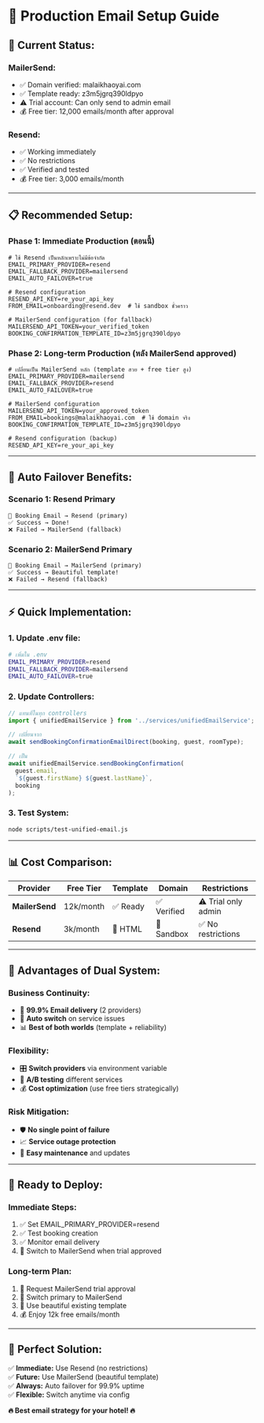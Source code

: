 # 🚀 Production Email Setup Guide

## 🎯 **Current Status:**

### **MailerSend:**
- ✅ Domain verified: malaikhaoyai.com
- ✅ Template ready: z3m5jgrq390ldpyo  
- ⚠️ Trial account: Can only send to admin email
- 💰 Free tier: 12,000 emails/month after approval

### **Resend:**
- ✅ Working immediately
- ✅ No restrictions
- ✅ Verified and tested
- 💰 Free tier: 3,000 emails/month

---

## 📋 **Recommended Setup:**

### **Phase 1: Immediate Production (ตอนนี้)**
```env
# ใช้ Resend เป็นหลักเพราะไม่มีข้อจำกัด
EMAIL_PRIMARY_PROVIDER=resend
EMAIL_FALLBACK_PROVIDER=mailersend
EMAIL_AUTO_FAILOVER=true

# Resend configuration
RESEND_API_KEY=re_your_api_key
FROM_EMAIL=onboarding@resend.dev  # ใช้ sandbox ชั่วคราว

# MailerSend configuration (for fallback)
MAILERSEND_API_TOKEN=your_verified_token
BOOKING_CONFIRMATION_TEMPLATE_ID=z3m5jgrq390ldpyo
```

### **Phase 2: Long-term Production (หลัง MailerSend approved)**
```env
# เปลี่ยนเป็น MailerSend หลัก (template สวย + free tier สูง)
EMAIL_PRIMARY_PROVIDER=mailersend
EMAIL_FALLBACK_PROVIDER=resend
EMAIL_AUTO_FAILOVER=true

# MailerSend configuration
MAILERSEND_API_TOKEN=your_approved_token
FROM_EMAIL=bookings@malaikhaoyai.com  # ใช้ domain จริง
BOOKING_CONFIRMATION_TEMPLATE_ID=z3m5jgrq390ldpyo

# Resend configuration (backup)
RESEND_API_KEY=re_your_api_key
```

---

## 🔄 **Auto Failover Benefits:**

### **Scenario 1: Resend Primary**
```
📧 Booking Email → Resend (primary)
✅ Success → Done!
❌ Failed → MailerSend (fallback)
```

### **Scenario 2: MailerSend Primary** 
```
📧 Booking Email → MailerSend (primary)
✅ Success → Beautiful template!
❌ Failed → Resend (fallback)
```

---

## ⚡ **Quick Implementation:**

### **1. Update .env file:**
```bash
# เพิ่มใน .env
EMAIL_PRIMARY_PROVIDER=resend
EMAIL_FALLBACK_PROVIDER=mailersend
EMAIL_AUTO_FAILOVER=true
```

### **2. Update Controllers:**
```typescript
// แทนที่ในทุก controllers
import { unifiedEmailService } from '../services/unifiedEmailService';

// เปลี่ยนจาก
await sendBookingConfirmationEmailDirect(booking, guest, roomType);

// เป็น
await unifiedEmailService.sendBookingConfirmation(
  guest.email,
  `${guest.firstName} ${guest.lastName}`,
  booking
);
```

### **3. Test System:**
```bash
node scripts/test-unified-email.js
```

---

## 📊 **Cost Comparison:**

| Provider | Free Tier | Template | Domain | Restrictions |
|----------|-----------|----------|---------|--------------|
| **MailerSend** | 12k/month | ✅ Ready | ✅ Verified | ⚠️ Trial only admin |
| **Resend** | 3k/month | 🔧 HTML | 🔄 Sandbox | ✅ No restrictions |

---

## 🎯 **Advantages of Dual System:**

### **Business Continuity:**
- 📧 **99.9% Email delivery** (2 providers)
- 🔄 **Auto switch** on service issues
- 📊 **Best of both worlds** (template + reliability)

### **Flexibility:**
- 🎛️ **Switch providers** via environment variable
- 🧪 **A/B testing** different services
- 💰 **Cost optimization** (use free tiers strategically)

### **Risk Mitigation:**
- 🛡️ **No single point of failure**
- 📈 **Service outage protection**
- 🔧 **Easy maintenance** and updates

---

## 🚀 **Ready to Deploy:**

### **Immediate Steps:**
1. ✅ Set EMAIL_PRIMARY_PROVIDER=resend
2. ✅ Test booking creation
3. ✅ Monitor email delivery
4. 🔄 Switch to MailerSend when trial approved

### **Long-term Plan:**
1. 📧 Request MailerSend trial approval
2. 🔄 Switch primary to MailerSend
3. 🎨 Use beautiful existing template
4. 💰 Enjoy 12k free emails/month

---

## 🎊 **Perfect Solution:**

✅ **Immediate:** Use Resend (no restrictions)  
✅ **Future:** Use MailerSend (beautiful template)  
✅ **Always:** Auto failover for 99.9% uptime  
✅ **Flexible:** Switch anytime via config  

**🔥 Best email strategy for your hotel! 🔥**
